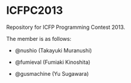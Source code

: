 ICFPC2013
=========

Repository for ICFP Programming Contest 2013.

The member is as follows:

- @nushio (Takayuki Muranushi)

- @fumieval (Fumiaki Kinoshita)

- @gusmachine (Yu Sugawara)
